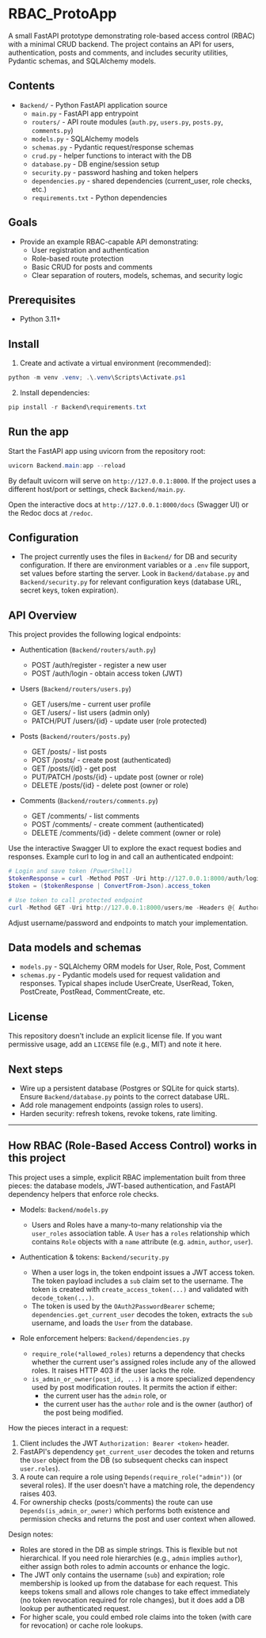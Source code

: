 # RBAC_ProtoApp

A small FastAPI prototype demonstrating role-based access control (RBAC) with a minimal CRUD backend. The project contains an API for users, authentication, posts and comments, and includes security utilities, Pydantic schemas, and SQLAlchemy models.

## Contents

- `Backend/` - Python FastAPI application source
  - `main.py` - FastAPI app entrypoint
  - `routers/` - API route modules (`auth.py`, `users.py`, `posts.py`, `comments.py`)
  - `models.py` - SQLAlchemy models
  - `schemas.py` - Pydantic request/response schemas
  - `crud.py` - helper functions to interact with the DB
  - `database.py` - DB engine/session setup
  - `security.py` - password hashing and token helpers
  - `dependencies.py` - shared dependencies (current_user, role checks, etc.)
  - `requirements.txt` - Python dependencies

## Goals

- Provide an example RBAC-capable API demonstrating:
  - User registration and authentication
  - Role-based route protection
  - Basic CRUD for posts and comments
  - Clear separation of routers, models, schemas, and security logic

## Prerequisites

- Python 3.11+

## Install

1. Create and activate a virtual environment (recommended):

```powershell
python -m venv .venv; .\.venv\Scripts\Activate.ps1
```

2. Install dependencies:

```powershell
pip install -r Backend\requirements.txt
```

## Run the app

Start the FastAPI app using uvicorn from the repository root:

```powershell
uvicorn Backend.main:app --reload
```

By default uvicorn will serve on `http://127.0.0.1:8000`. If the project uses a different host/port or settings, check `Backend/main.py`.

Open the interactive docs at `http://127.0.0.1:8000/docs` (Swagger UI) or the Redoc docs at `/redoc`.

## Configuration

- The project currently uses the files in `Backend/` for DB and security configuration. If there are environment variables or a `.env` file support, set values before starting the server. Look in `Backend/database.py` and `Backend/security.py` for relevant configuration keys (database URL, secret keys, token expiration).

## API Overview

This project provides the following logical endpoints:

- Authentication (`Backend/routers/auth.py`)

  - POST /auth/register - register a new user
  - POST /auth/login - obtain access token (JWT)

- Users (`Backend/routers/users.py`)

  - GET /users/me - current user profile
  - GET /users/ - list users (admin only)
  - PATCH/PUT /users/{id} - update user (role protected)

- Posts (`Backend/routers/posts.py`)

  - GET /posts/ - list posts
  - POST /posts/ - create post (authenticated)
  - GET /posts/{id} - get post
  - PUT/PATCH /posts/{id} - update post (owner or role)
  - DELETE /posts/{id} - delete post (owner or role)

- Comments (`Backend/routers/comments.py`)
  - GET /comments/ - list comments
  - POST /comments/ - create comment (authenticated)
  - DELETE /comments/{id} - delete comment (owner or role)

Use the interactive Swagger UI to explore the exact request bodies and responses. Example curl to log in and call an authenticated endpoint:

```powershell
# Login and save token (PowerShell)
$tokenResponse = curl -Method POST -Uri http://127.0.0.1:8000/auth/login -Body (@{username='alice'; password='secret'} | ConvertTo-Json) -ContentType 'application/json'
$token = ($tokenResponse | ConvertFrom-Json).access_token

# Use token to call protected endpoint
curl -Method GET -Uri http://127.0.0.1:8000/users/me -Headers @{ Authorization = "Bearer $token" }
```

Adjust username/password and endpoints to match your implementation.

## Data models and schemas

- `models.py` - SQLAlchemy ORM models for User, Role, Post, Comment
- `schemas.py` - Pydantic models used for request validation and responses. Typical shapes include UserCreate, UserRead, Token, PostCreate, PostRead, CommentCreate, etc.

## License

This repository doesn't include an explicit license file. If you want permissive usage, add an `LICENSE` file (e.g., MIT) and note it here.

## Next steps

- Wire up a persistent database (Postgres or SQLite for quick starts). Ensure `Backend/database.py` points to the correct database URL.
- Add role management endpoints (assign roles to users).
- Harden security: refresh tokens, revoke tokens, rate limiting.

---

## How RBAC (Role-Based Access Control) works in this project

This project uses a simple, explicit RBAC implementation built from three pieces: the database models, JWT-based authentication, and FastAPI dependency helpers that enforce role checks.

- Models: `Backend/models.py`

  - Users and Roles have a many-to-many relationship via the `user_roles` association table. A `User` has a `roles` relationship which contains `Role` objects with a `name` attribute (e.g. `admin`, `author`, `user`).

- Authentication & tokens: `Backend/security.py`

  - When a user logs in, the token endpoint issues a JWT access token. The token payload includes a `sub` claim set to the username. The token is created with `create_access_token(...)` and validated with `decode_token(...)`.
  - The token is used by the `OAuth2PasswordBearer` scheme; `dependencies.get_current_user` decodes the token, extracts the `sub` username, and loads the `User` from the database.

- Role enforcement helpers: `Backend/dependencies.py`
  - `require_role(*allowed_roles)` returns a dependency that checks whether the current user's assigned roles include any of the allowed roles. It raises HTTP 403 if the user lacks the role.
  - `is_admin_or_owner(post_id, ...)` is a more specialized dependency used by post modification routes. It permits the action if either:
    - the current user has the `admin` role, or
    - the current user has the `author` role and is the owner (author) of the post being modified.

How the pieces interact in a request:

1. Client includes the JWT `Authorization: Bearer <token>` header.
2. FastAPI's dependency `get_current_user` decodes the token and returns the `User` object from the DB (so subsequent checks can inspect `user.roles`).
3. A route can require a role using `Depends(require_role("admin"))` (or several roles). If the user doesn't have a matching role, the dependency raises 403.
4. For ownership checks (posts/comments) the route can use `Depends(is_admin_or_owner)` which performs both existence and permission checks and returns the post and user context when allowed.

Design notes:

- Roles are stored in the DB as simple strings. This is flexible but not hierarchical. If you need role hierarchies (e.g., `admin` implies `author`), either assign both roles to admin accounts or enhance the logic.
- The JWT only contains the username (`sub`) and expiration; role membership is looked up from the database for each request. This keeps tokens small and allows role changes to take effect immediately (no token revocation required for role changes), but it does add a DB lookup per authenticated request.
- For higher scale, you could embed role claims into the token (with care for revocation) or cache role lookups.
